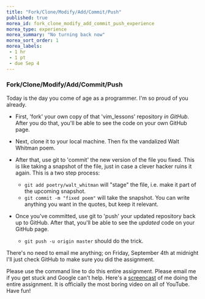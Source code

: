 ```yaml
---
title: "Fork/Clone/Modify/Add/Commit/Push"
published: true
morea_id: fork_clone_modify_add_commit_push_experience
morea_type: experience
morea_summary: "No turning back now"
morea_sort_order: 1
morea_labels:
 - 1 hr
 - 1 pt
 - due Sep 4
---
```


### Fork/Clone/Modify/Add/Commit/Push

Today is the day you come of age as a programmer. I'm so proud of you already.

- First, 'fork' your own copy of that 'vim_lessons' repository *in GitHub*. After you do that, you'll be able to see the code on your own GitHub page.

- Next, clone it to your local machine. Then fix the vandalized Walt Whitman poem.

- After that, use git to 'commit' the new version of the file you fixed. This is like taking a snapshot of the file, just in case a clever hacker ruins it again. This is a two step process:
  - `git add poetry/walt_whitman` will "stage" the file, i.e. make it part of the upcoming snapshot.
  - `git commit -m "fixed poem"` will take the snapshot. You can write anything you want in the quotes, but keep it relevant.

- Once you've committed, use git to 'push' your updated repository back up to GitHub. After that, you'll be able to see the *updated* code on your GitHub page.
  - `git push -u origin master` should do the trick.

There's no need to email me anything; on Friday, September 4th at midnight I'll just check GitHub to make sure you did the assignment.

Please use the command line to do this entire assignment. Please email me if you get stuck and Google can't help. Here's a [screencast](https://www.youtube.com/watch?v=G_8N4nIh7cU) of me doing the entire assignment. It is officially the most boring video on all of YouTube. Have fun!

